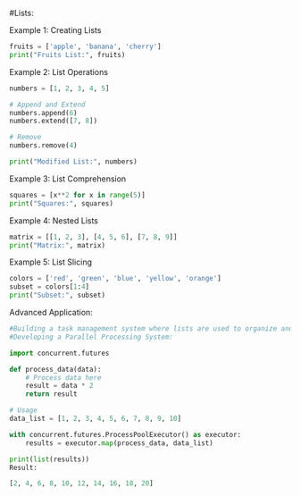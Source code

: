 #Lists:<br /> 

Example 1: Creating Lists

```python
fruits = ['apple', 'banana', 'cherry']
print("Fruits List:", fruits)
```
Example 2: List Operations

```python
numbers = [1, 2, 3, 4, 5]

# Append and Extend
numbers.append(6)
numbers.extend([7, 8])

# Remove
numbers.remove(4)

print("Modified List:", numbers)
```
Example 3: List Comprehension

```python
squares = [x**2 for x in range(5)]
print("Squares:", squares)
```
Example 4: Nested Lists

```python
matrix = [[1, 2, 3], [4, 5, 6], [7, 8, 9]]
print("Matrix:", matrix)
```
Example 5: List Slicing

```python
colors = ['red', 'green', 'blue', 'yellow', 'orange']
subset = colors[1:4]
print("Subset:", subset)
```

Advanced Application:
```python
#Building a task management system where lists are used to organize and track tasks with different priorities and due dates.
#Developing a Parallel Processing System:

import concurrent.futures

def process_data(data):
    # Process data here
    result = data * 2
    return result

# Usage
data_list = [1, 2, 3, 4, 5, 6, 7, 8, 9, 10]

with concurrent.futures.ProcessPoolExecutor() as executor:
    results = executor.map(process_data, data_list)

print(list(results))
Result:

[2, 4, 6, 8, 10, 12, 14, 16, 18, 20]
```

